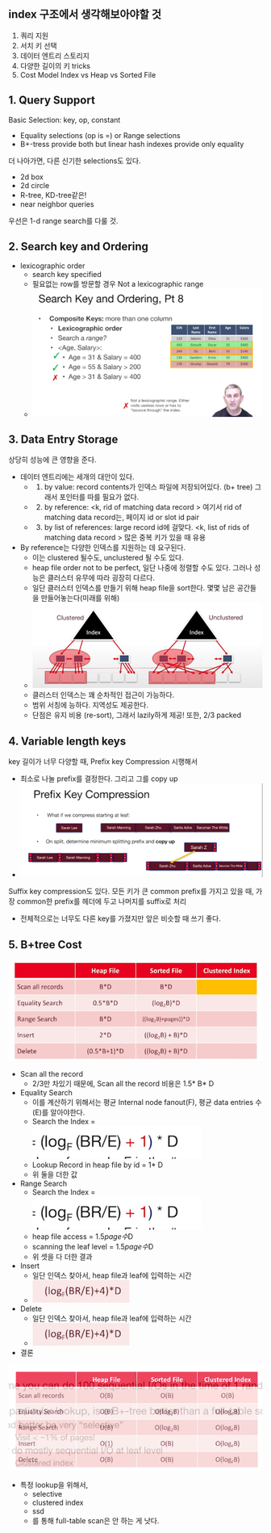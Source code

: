 
## index 구조에서 생각해보아야할 것
1. 쿼리 지원
2. 서치 키 선택
3. 데이터 엔트리 스토리지
4. 다양한 길이의 키 tricks
5. Cost Model Index vs Heap vs Sorted File

## 1. Query Support
Basic Selection: key, op, constant
- Equality selections (op is =) or Range selections
- B+-tress provide both but linear hash indexes provide only equality

더 나아가면, 다른 신기한 selections도 있다.
- 2d box
- 2d circle 
- R-tree, KD-tree같은!
- near neighbor queries

우선은 1-d range search를 다룰 것.

## 2. Search key and Ordering
- lexicographic order
  - search key specified
  - 필요없는 row를 방문할 경우 Not a lexicographic range
  - ![img_2.png](img_2.png)

## 3. Data Entry Storage
상당히 성능에 큰 영향을 준다.
- 데이터 엔트리에는 세개의 대안이 있다.
  - 1. by value: record contents가 인덱스 파일에 저장되어있다. (b+ tree) 그래서 포인터를 따를 필요가 없다. 
  - 2. by reference: <k, rid of matching data record > 여기서 rid of matching data record는, 페이지 id or slot id pair
  - 3. by list of references: large record id에 걸맞다. <k, list of rids of matching data record > 많은 중복 키가 있을 때 유용
- By reference는 다양한 인덱스를 지원하는 데 요구된다. 
  - 이는 clustered 될수도, unclustered 될 수도 있다.
  - heap file order not to be perfect, 일단 나중에 정렬할 수도 있다. 그러나 성능은 클러스터 유무에 따라 굉장히 다르다.
  - 일단 클러스터 인덱스를 만들기 위해 heap file을 sort한다. 몇몇 남은 공간들을 만들어놓는다(미래를 위해)
  - ![img_3.png](img_3.png)
  - 클러스터 인덱스는 꽤 순차적인 접근이 가능하다.
  - 범위 서칭에 능하다. 지역성도 제공한다. 
  - 단점은 유지 비용 (re-sort), 그래서 lazily하게 제공! 또한, 2/3 packed

## 4. Variable length keys
key 길이가 너무 다양할 때, Prefix key Compression 시행해서 
- 최소로 나눌 prefix를 결정한다. 그리고 그를 copy up
- ![img_4.png](img_4.png)

Suffix key compression도 있다. 
모든 키가 큰 common prefix를 가지고 있을 때, 가장 common한 prefix를 헤더에 두고 나머지를 suffix로 처리
- 전체적으로는 너무도 다른 key를 가졌지만 앞은 비슷할 때 쓰기 좋다.

## 5. B+tree Cost
![img_5.png](img_5.png)
- Scan all the record
  - 2/3만 차있기 때문에, Scan all the record 비용은 1.5* B* D
- Equality Search
  - 이를 계산하기 위해서는 평균 Internal node fanout(F), 평균 data entries 수(E)를 알아야한다. 
  - Search the Index = ![img_6.png](img_6.png)
  - Lookup Record in heap file by id = 1* D
  - 위 둘을 더한 값
- Range Search
  - Search the Index = ![img_6.png](img_6.png)
  - heap file access = 1.5*page수*D
  - scanning the leaf level = 1.5*page수*D
  - 위 셋을 다 더한 결과
- Insert
  - 일단 인덱스 찾아서, heap file과 leaf에 입력하는 시간
  - ![img_7.png](img_7.png)
- Delete
  - 일단 인덱스 찾아서, heap file과 leaf에 입력하는 시간
  - ![img_8.png](img_8.png)
- 결론

![img_9.png](img_9.png)
- 특정 lookup을 위해서, 
  - selective
  - clustered index
  - ssd
  - 를 통해 full-table scan은 안 하는 게 낫다.